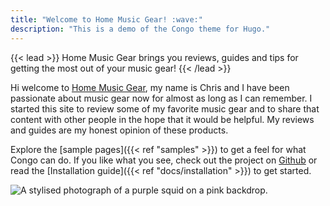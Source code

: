 ```yaml
---
title: "Welcome to Home Music Gear! :wave:"
description: "This is a demo of the Congo theme for Hugo."
---
```


{{< lead >}}
Home Music Gear brings you reviews, guides and tips for getting the most out of your music gear!
{{< /lead >}}

Hi welcome to [Home Music Gear](https://homemusicgear.com), my name is Chris and I have been passionate about music gear now for almost as long as I can remember.  I started this site to review some of my favorite music gear and to share that content with other people in the hope that it would be helpful.  My reviews and guides are my honest opinion of these products.

Explore the [sample pages]({{< ref "samples" >}}) to get a feel for what Congo can do. If you like what you see, check out the project on [Github](https://github.com/jpanther/congo) or read the [Installation guide]({{< ref "docs/installation" >}}) to get started.

![A stylised photograph of a purple squid on a pink backdrop.](img/nord.jpeg "Photo by [Jippe Joosten](https://unsplash.com/@jippe_joosten?utm_source=unsplash&utm_medium=referral&utm_content=creditCopyText) on [Unsplash](https://unsplash.com/s/photos/vibrant-purple?utm_source=unsplash&utm_medium=referral&utm_content=creditCopyText).")
